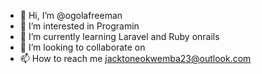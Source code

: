 - 👋 Hi, I’m @ogolafreeman
- 👀 I’m interested in Programin
- 🌱 I’m currently learning Laravel and Ruby onrails
- 💞️ I’m looking to collaborate on
- 📫 How to reach me jacktoneokwemba23@outlook.com

<!---
ogolafreeman/ogolafreeman is a ✨ special ✨ repository because its `README.md` (this file) appears on your GitHub profile.
You can click the Preview link to take a look at your changes.
--->
